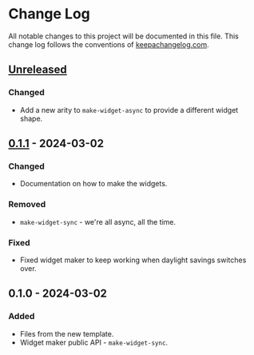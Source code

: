 # Change Log
All notable changes to this project will be documented in this file. This change log follows the conventions of [keepachangelog.com](http://keepachangelog.com/).

## [Unreleased]
### Changed
- Add a new arity to `make-widget-async` to provide a different widget shape.

## [0.1.1] - 2024-03-02
### Changed
- Documentation on how to make the widgets.

### Removed
- `make-widget-sync` - we're all async, all the time.

### Fixed
- Fixed widget maker to keep working when daylight savings switches over.

## 0.1.0 - 2024-03-02
### Added
- Files from the new template.
- Widget maker public API - `make-widget-sync`.

[Unreleased]: https://sourcehost.site/your-name/day-six/compare/0.1.1...HEAD
[0.1.1]: https://sourcehost.site/your-name/day-six/compare/0.1.0...0.1.1
